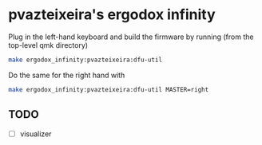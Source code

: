 # pvazteixeira's ergodox infinity

Plug in the left-hand keyboard and build the firmware by running (from the top-level qmk directory)

```sh
make ergodox_infinity:pvazteixeira:dfu-util
```

Do the same for the right hand with

```sh
make ergodox_infinity:pvazteixeira:dfu-util MASTER=right
```

## TODO

- [ ] visualizer






